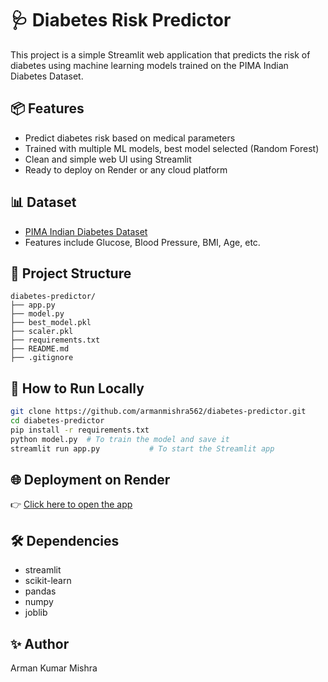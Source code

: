 # 🩺 Diabetes Risk Predictor

This project is a simple Streamlit web application that predicts the risk of diabetes using machine learning models trained on the PIMA Indian Diabetes Dataset.

## 📦 Features

- Predict diabetes risk based on medical parameters
- Trained with multiple ML models, best model selected (Random Forest)
- Clean and simple web UI using Streamlit
- Ready to deploy on Render or any cloud platform

## 📊 Dataset

- [PIMA Indian Diabetes Dataset](https://www.kaggle.com/datasets/uciml/pima-indians-diabetes-database)
- Features include Glucose, Blood Pressure, BMI, Age, etc.

## 📁 Project Structure

```
diabetes-predictor/
├── app.py
├── model.py
├── best_model.pkl
├── scaler.pkl
├── requirements.txt
├── README.md
├── .gitignore
```

## 🚀 How to Run Locally

```bash
git clone https://github.com/armanmishra562/diabetes-predictor.git
cd diabetes-predictor
pip install -r requirements.txt
python model.py  # To train the model and save it
streamlit run app.py           # To start the Streamlit app
```

## 🌐 Deployment on Render

👉 [Click here to open the app](https://diabetes-predictor-29ho.onrender.com)

## 🛠 Dependencies

- streamlit
- scikit-learn
- pandas
- numpy
- joblib

## ✨ Author

Arman Kumar Mishra
